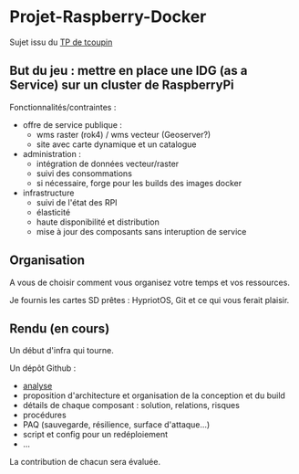 # Projet-Raspberry-Docker

Sujet issu du [TP de tcoupin](https://github.com/tcoupin/tp_asi_ensg)

## But du jeu : mettre en place une IDG (as a Service) sur un cluster de RaspberryPi

Fonctionnalités/contraintes :
- offre de service publique :
  - wms raster (rok4) / wms vecteur (Geoserver?)
  - site avec carte dynamique et un catalogue
- administration :
  - intégration de données vecteur/raster
  - suivi des consommations
  - si nécessaire, forge pour les builds des images docker
- infrastructure
  - suivi de l'état des RPI
  - élasticité
  - haute disponibilité et distribution
  - mise à jour des composants sans interuption de service

## Organisation

A vous de choisir comment vous organisez votre temps et vos ressources.

Je fournis les cartes SD prêtes : HypriotOS, Git et ce qui vous ferait plaisir.

## Rendu (en cours)

Un début d'infra qui tourne. 

Un dépôt Github :

- [analyse](./Analyse)
- proposition d'architecture et organisation de la conception et du build
- détails de chaque composant : solution, relations, risques
- procédures
- PAQ (sauvegarde, résilience, surface d'attaque...)
- script et config pour un redéploiement
- ...

La contribution de chacun sera évaluée.
